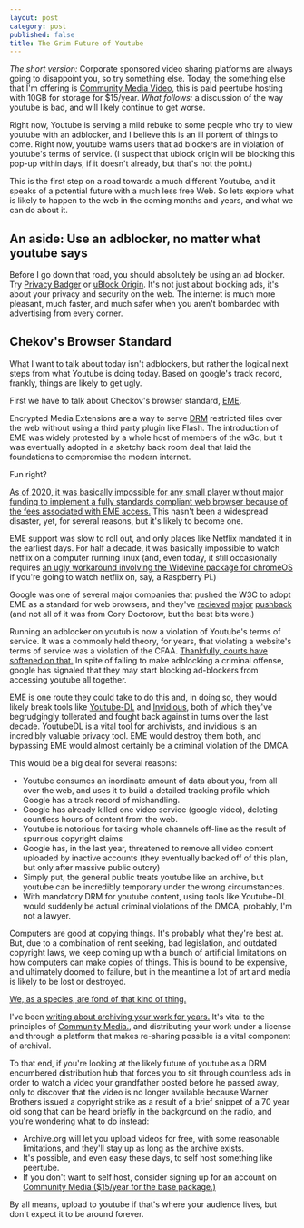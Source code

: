 ```yaml
---
layout: post
category: post
published: false
title: The Grim Future of Youtube
---
```

*The short version:* Corporate sponsored video sharing platforms are always going to disappoint you, so try something else. Today, the something else that I'm offering is [Community Media Video](https://communitymedia.video), this is paid peertube hosting with 10GB for storage for $15/year. *What follows:* a discussion of the way youtube is bad, and will likely continue to get worse.

Right now, Youtube is serving a mild rebuke to some people who try to view youtube with an adblocker, and I believe this is an ill portent of things to come. Right now, youtube warns users that ad blockers are in violation of youtube's terms of service. (I suspect that ublock origin will be blocking this pop-up within days, if it doesn't already, but that's not the point.) 

This is the first step on a road towards a much different Youtube, and it speaks of a potential future with a much less free Web. So lets explore what is likely to happen to the web in the coming months and years, and what we can do about it. 

## An aside: Use an adblocker, no matter what youtube says

Before I go down that road, you should absolutely be using an ad blocker. Try [Privacy Badger](https://privacybadger.org/) or [uBlock Origin](https://ublockorigin.com/). It's not just about blocking ads, it's about your privacy and security on the web. The internet is much more pleasant, much faster, and much safer when you aren't bombarded with advertising from every corner. 

## Chekov's Browser Standard

What I want to talk about today isn't adblockers, but rather the logical next steps from what Youtube is doing today. Based on google's track record, frankly, things are likely to get ugly. 

First we have to talk about Checkov's browser standard, [EME](https://en.wikipedia.org/wiki/Encrypted_Media_Extensions). 

Encrypted Media Extensions are a way to serve [DRM](https://www.defectivebydesign.org/what_is_drm) restricted files over the web without using a third party plugin like Flash. The introduction of EME was widely protested by a whole host of members of the w3c, but it was eventually adopted in a sketchy back room deal that laid the foundations to compromise the modern internet. 

Fun right? 

[As of 2020, it was basically impossible for any small player without major funding to implement a fully standards compliant web browser because of the fees associated with EME access.](https://boingboing.net/2020/01/08/rip-open-web-platform.html) This hasn't been a widespread disaster, yet, for several reasons, but it's likely to become one. 

EME support was slow to roll out, and only places like Netflix mandated it in the earliest days. For half a decade, it was basically impossible to watch netflix on a computer running linux (and, even today, it still occasionally requires [an ugly workaround involving the Widevine package for chromeOS](https://gist.github.com/ruario/19a28d98d29d34ec9b184c42e5f8bf29) if you're going to watch netflix on, say, a Raspberry Pi.)

Google was one of several major companies that pushed the W3C to adopt EME as a standard for web browsers, and they've [recieved](https://boingboing.net/2019/05/29/hoarding-software-freedom.html) [major](https://boingboing.net/2018/06/26/saudi-v-russia.html) [pushback](https://boingboing.net/2017/09/21/democracy-dies-in-dullness.html) (and not all of it was from Cory Doctorow, but the best bits were.)

Running an adblocker on youtub is now a violation of Youtube's terms of service. It was a commonly held theory, for years, that violating a website's terms of service was a violation of the CFAA. [Thankfully, courts have softened on that.](https://arstechnica.com/tech-policy/2020/03/court-violating-a-sites-terms-of-service-isnt-criminal-hacking/) In spite of failing to make adblocking a criminal offense, google has signaled that they may start blocking ad-blockers from accessing youtube all together. 

EME is one route they could take to do this and, in doing so, they would likely break tools like [Youtube-DL](https://github.com/yt-dlp/yt-dlp) and [Invidious](https://github.com/iv-org/invidious), both of which they've begrudgingly tollerated and fought back against in turns over the last decade. YoutubeDL is a vital tool for archivists, and invidious is an incredibly valuable privacy tool. EME would destroy them both, and bypassing EME would almost certainly be a criminal violation of the DMCA. 

This would be a big deal for several reasons: 

- Youtube consumes an inordinate amount of data about you, from all over the web, and uses it to build a detailed tracking profile which Google has a track record of mishandling. 
- Google has already killed one video service (google video), deleting countless hours of content from the web. 
- Youtube is notorious for taking whole channels off-line as the result of spurrious copyright claims
- Google has, in the last year, threatened to remove all video content uploaded by inactive accounts (they eventually backed off of this plan, but only after massive public outcry)
- Simply put, the general public treats youtube like an archive, but youtube can be incredibly temporary under the wrong circumstances. 
- With mandatory DRM for youtube content, using tools like Youtube-DL would suddenly be actual criminal violations of the DMCA, probably, I'm not a lawyer. 

Computers are good at copying things. It's probably what they're best at. But, due to a combination of rent seeking, bad legislation, and outdated copyright laws, we keep coming up with a bunch of artificial limitations on how computers can make copies of things. This is bound to be expensive, and ultimately doomed to failure, but in the meantime a lot of art and media is likely to be lost or destroyed. 

[We, as a species, are fond of that kind of thing.](https://ajroach42.com/we-are-terrible-stewards-of-history/)

I've been [writing about archiving your work for years.](https://ajroach42.com/document-your-art-how-to-archive/) It's vital to the principles of [Community Media.](https://communitymedia.network), and distributing your work under a license and through a platform that makes re-sharing possible is a vital component of archival. 

To that end, if you're looking at the likely future of youtube as a DRM encumbered distribution hub that forces you to sit through countless ads in order to watch a video your grandfather posted before he passed away, only to discover that the video is no longer available because Warner Brothers issued a copyright strike as a result of a brief snippet of a 70 year old song that can be heard briefly in the background on the radio, and you're wondering what to do instead: 

- Archive.org will let you upload videos for free, with some reasonable limitations, and they'll stay up as long as the archive exists. 
- It's possible, and even easy these days, to self host something like peertube.
- If you don't want to self host, consider signing up for an account on [Community Media ($15/year for the base package.)](https://communitymedia.video)

By all means, upload to youtube if that's where your audience lives, but don't expect it to be around forever. 
